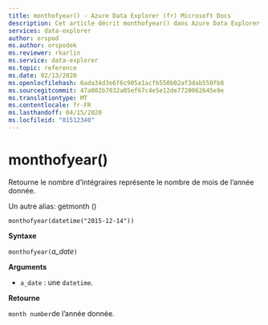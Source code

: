 ```yaml
---
title: monthofyear() - Azure Data Explorer (fr) Microsoft Docs
description: Cet article décrit monthofyear() dans Azure Data Explorer.
services: data-explorer
author: orspod
ms.author: orspodek
ms.reviewer: rkarlin
ms.service: data-explorer
ms.topic: reference
ms.date: 02/13/2020
ms.openlocfilehash: 6ada34d3e6f6c905a1acfb550b02af3dab550fb8
ms.sourcegitcommit: 47a002b7032a05ef67c4e5e12de7720062645e9e
ms.translationtype: MT
ms.contentlocale: fr-FR
ms.lasthandoff: 04/15/2020
ms.locfileid: "81512340"
---
```

# <a name="monthofyear"></a>monthofyear()

Retourne le nombre d’intégraires représente le nombre de mois de l’année donnée.

Un autre alias: getmonth ()

```kusto
monthofyear(datetime("2015-12-14"))
```

**Syntaxe**

`monthofyear(`*a_date*`)`

**Arguments**

* `a_date` : une `datetime`.

**Retourne**

`month number`de l’année donnée.